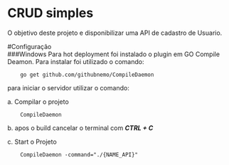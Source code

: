 # CRUD simples 

O objetivo deste projeto e disponibilizar uma API de cadastro de Usuario.

#Configuração        
###Windows
Para hot deployment foi instalado o plugin em GO Compile Deamon.
 Para instalar foi utilizado o comando:
 
        go get github.com/githubnemo/CompileDaemon
 
 para iniciar o servidor utilizar o comando:
 
  a. Compilar o projeto
  
        CompileDaemon
        
  b. apos o build cancelar o terminal com ***CTRL + C***
 
  c. Start o Projeto 
  
        CompileDaemon -command="./{NAME_API}"
